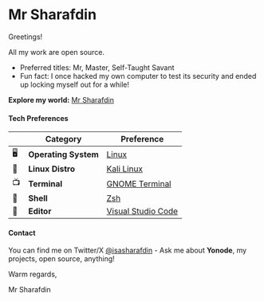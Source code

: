 # Mr Sharafdin

Greetings!

All my work are open source.

- Preferred titles: Mr, Master, Self-Taught Savant
- Fun fact: I once hacked my own computer to test its security and ended up locking myself out for a while!

**Explore my world:** [Mr Sharafdin](https://mr.sharafdin.com)

#### Tech Preferences

| |        **Category**       | **Preference**
|-|-----------------------|-----------------------------------------------------------|
|🖥| **Operating System** | [Linux](https://www.linux.org/)                           |
|🐧| **Linux Distro**     | [Kali Linux](https://www.kali.org/)                       |
|📺| **Terminal**         | [GNOME Terminal](https://wiki.gnome.org/Apps/Terminal)   |
|🐚| **Shell**            | [Zsh](https://www.zsh.org/)                               |
|📝| **Editor**           | [Visual Studio Code](https://github.com/Microsoft/vscode) |

#### Contact

You can find me on Twitter/X [@isasharafdin](https://twitter.com/isasharafdin) - Ask me about **Yonode**, my projects, open source, anything!

Warm regards,

Mr Sharafdin
